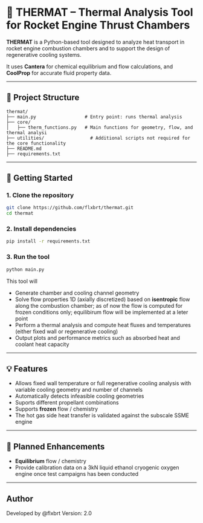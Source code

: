 # 🚀 THERMAT – Thermal Analysis Tool for Rocket Engine Thrust Chambers

**THERMAT** is a Python-based tool designed to analyze heat transport in rocket engine combustion chambers and to support the design of regenerative cooling systems. 

It uses **Cantera** for chemical equilibrium and flow calculations, and **CoolProp** for accurate fluid property data.

---

## 📁 Project Structure

```plaintext
thermat/
├── main.py                  # Entry point: runs thermal analysis
├── core/              
│   ├── therm_functions.py	 # Main functions for geometry, flow, and thermal analysi
├── utilities/		           # Additional scripts not required for the core functionality
├── README.md
├── requirements.txt
```

---

## 🛫 Getting Started

### 1. Clone the repository

```bash
git clone https://github.com/flxbrt/thermat.git
cd thermat
```

### 2. Install dependencies

```bash
pip install -r requirements.txt
```

### 3. Run the tool
```bash
python main.py
```

This tool will
- Generate chamber and cooling channel geometry
- Solve flow properties 1D (axially discretized) based on **isentropic** flow along the combustion chamber; as of now the flow is computed for frozen conditions only; equilibirum flow will be implemented at a leter point
- Perform a thermal analysis and compute heat fluxes and temperatures (either fixed wall or regenerative cooling)
- Output plots and performance metrics such as absorbed heat and coolant heat capacity

---

## 💡 Features
- Allows fixed wall temperature or full regenerative cooling analysis with variable cooling geometry and number of channels
- Automatically detects infeasible cooling geometries
- Suports different propellant combinations
- Supports **frozen** flow / chemistry
- The hot gas side heat transfer is validated against the subscale SSME engine

---

## 🚀 Planned Enhancements
- **Equilibrium** flow / chemistry
- Provide calibration data on a 3kN liquid ethanol cryogenic oxygen engine once test campaigns has been conducted

---

## Author
Developed by @flxbrt
Version: 2.0
